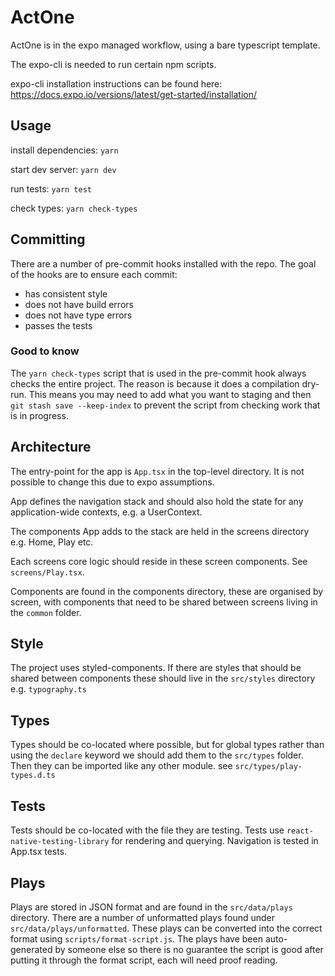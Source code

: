# ActOne

ActOne is in the expo managed workflow, using a bare typescript template.

The expo-cli is needed to run certain npm scripts.

expo-cli installation instructions can be found here:
https://docs.expo.io/versions/latest/get-started/installation/

## Usage

install dependencies: `yarn`

start dev server: `yarn dev`

run tests: `yarn test`

check types: `yarn check-types`

## Committing

There are a number of pre-commit hooks installed with the repo. The goal of the
hooks are to ensure each commit:

- has consistent style
- does not have build errors
- does not have type errors
- passes the tests

### Good to know

The `yarn check-types` script that is used in the pre-commit hook always checks
the entire project. The reason is because it does a compilation dry-run. This
means you may need to add what you want to staging and then
`git stash save --keep-index` to prevent the script from checking work that is
in progress.

## Architecture

The entry-point for the app is `App.tsx` in the top-level directory. It is not
possible to change this due to expo assumptions.

App defines the navigation stack and should also hold the state for any
application-wide contexts, e.g. a UserContext.

The components App adds to the stack are held in the screens directory e.g.
Home, Play etc.

Each screens core logic should reside in these screen components. See
`screens/Play.tsx`.

Components are found in the components directory, these are organised by screen,
with components that need to be shared between screens living in the `common`
folder.

## Style

The project uses styled-components. If there are styles that should be shared
between components these should live in the `src/styles` directory e.g.
`typography.ts`

## Types

Types should be co-located where possible, but for global types rather than
using the `declare` keyword we should add them to the `src/types` folder.
Then they can be imported like any other module. see `src/types/play-types.d.ts`

## Tests

Tests should be co-located with the file they are testing.
Tests use `react-native-testing-library` for rendering and querying.
Navigation is tested in App.tsx tests.

## Plays

Plays are stored in JSON format and are found in the `src/data/plays` directory.
There are a number of unformatted plays found under `src/data/plays/unformatted`.
These plays can be converted into the correct format using
`scripts/format-script.js`. The plays have been auto-generated by someone else
so there is no guarantee the script is good after putting it through the format
script, each will need proof reading.
